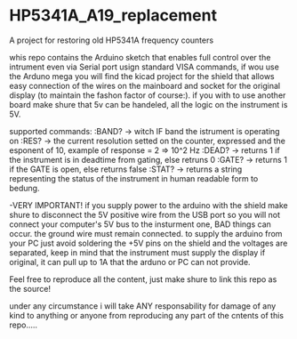 # HP5341A_A19_replacement

A project for restoring old HP5341A frequency counters

whis repo contains the Arduino sketch that enables full control over the intrument even via Serial port usign standard VISA commands, if wou use the Arduno mega you will find the kicad project for the shield that allows easy connection of the wires on the mainboard and socket for the original display (to maintain the fashon factor of course:).
if you with to use another board make shure that 5v can be handeled, all the logic on the instrument is 5V.

supported commands:
:BAND?   ->   witch IF band the istrument is operating on
:RES?    ->   the current resolution setted on the counter, expressed and the esponent of 10, example of response = 2 => 10^2 Hz
:DEAD?   ->   returns 1 if the instrument is in deadtime from gating, else retruns 0
:GATE?   ->   returns 1 if the GATE is open, else returns false
:STAT?   ->   returns a string representing the status of the instrument in human readable form to bedung.

-VERY IMPORTANT!
if you supply power to the arduino with the shield make shure to disconnect the 5V positive wire from the USB port so you will not connect your computer's 5V bus to the insturment one, BAD things can occur. the ground wire must remain connected. to supply the arduino from your PC just avoid soldering the +5V pins on the shield and the voltages are separated, keep in mind that the instrument must supply the display if original, it can pull up to 1A that the arduno or PC can not provide.


Feel free to reproduce all the content, just make shure to link this repo as the source!

under any circumstance i will take ANY responsability for damage of any kind to anything or anyone from reproducing any part of the cntents of this repo.....
